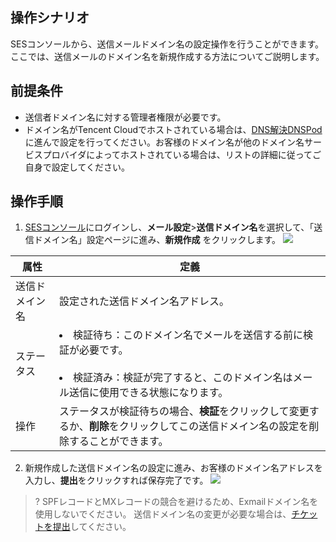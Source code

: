 ## 操作シナリオ
SESコンソールから、送信メールドメイン名の設定操作を行うことができます。ここでは、送信メールのドメイン名を新規作成する方法についてご説明します。

## 前提条件
- 送信者ドメイン名に対する管理者権限が必要です。
- ドメイン名がTencent Cloudでホストされている場合は、[DNS解決DNSPod](https://console.cloud.tencent.com/cns)に進んで設定を行ってください。お客様のドメイン名が他のドメイン名サービスプロバイダによってホストされている場合は、リストの詳細に従ってご自身で設定してください。

## 操作手順
1. [SESコンソール](https://console.cloud.tencent.com/ses/domain)にログインし、**メール設定**>**送信ドメイン名**を選択して、「送信ドメイン名」設定ページに進み、**新規作成** をクリックします。
![](https://main.qcloudimg.com/raw/7e4ba21b39ef0d2eb1de2e7ad8d8147a.png)

| 属性 | 定義 |
|---------|---------|
| 送信ドメイン名 | 設定された送信ドメイン名アドレス。 |
| ステータス |<li>検証待ち：このドメイン名でメールを送信する前に検証が必要です。</li><br><li>検証済み：検証が完了すると、このドメイン名はメール送信に使用できる状態になります。</li> |
| 操作 | ステータスが検証待ちの場合、**検証**をクリックして変更するか、**削除**をクリックしてこの送信ドメイン名の設定を削除することができます。 |

2. 新規作成した送信ドメイン名の設定に進み、お客様のドメイン名アドレスを入力し、**提出**をクリックすれば保存完了です。
![](https://main.qcloudimg.com/raw/c2c75b71aaaf762f545ad530c6554aeb.png)
>? SPFレコードとMXレコードの競合を避けるため、Exmailドメイン名を使用しないでください。
送信ドメイン名の変更が必要な場合は、[チケットを提出](https://console.cloud.tencent.com/workorder/category)してください。
